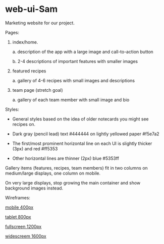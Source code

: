# web-ui-Sam

Marketing website for our project.

Pages:

1. index/home.

    a. description of the app with a large image and call-to-action button

    b. 2-4 descriptions of important features with smaller images

2. featured recipes

    a. gallery of 4-6 recipes with small images and descriptions

3. team page (stretch goal)

    a. gallery of each team member with small image and bio


Styles:

* General styles based on the idea of older notecards you might see recipes on.

* Dark gray (pencil lead) text #444444 on lightly yellowed paper #f5e7a2

* The first/most prominent horizontal line on each UI is slightly thicker (3px) and red #ff5353

* Other horizontal lines are thinner (2px) blue #5353ff


Gallery items (features, recipes, team members) fit in two columns on medium/large displays, one column on mobile.

On very large displays, stop growing the main container and show background images instead.


Wireframes:

[mobile 400px](https://drive.google.com/file/d/1aVIIot6HSuecnkHRbjclce7d8xyeYmLY/view?usp=sharing)

[tablet 800px](https://drive.google.com/file/d/1AhfsN7EJJ6CY4kTk_siIwCLloKAPxr3n/view?usp=sharing)

[fullscreen 1200px](https://drive.google.com/file/d/1QhJ29fgf29NOx8Cqfpulm18jB6-mkbuN/view?usp=sharing)

[widescreem 1600px](https://drive.google.com/file/d/1RKAVdSW3-8vSb2liLgPeFTChUABDjmb5/view?usp=sharing)